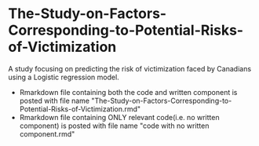 # The-Study-on-Factors-Corresponding-to-Potential-Risks-of-Victimization
A study focusing on predicting the risk of victimization faced by Canadians using a Logistic regression model.
- Rmarkdown file containing both the code and written component is posted with file name "The-Study-on-Factors-Corresponding-to-Potential-Risks-of-Victimization.rmd"
- Rmarkdown file containing ONLY relevant code(i.e. no written component) is posted with file name "code with no written component.rmd"
